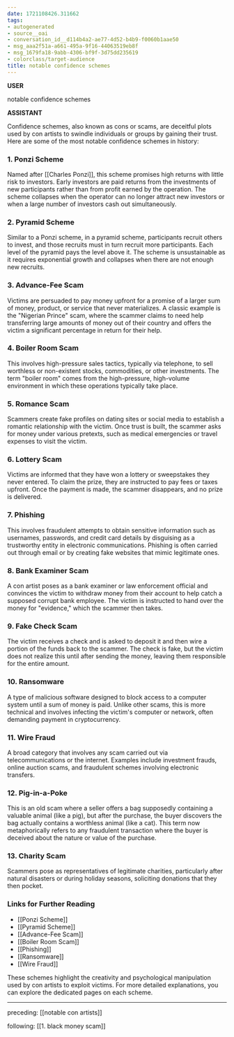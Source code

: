 ```yaml
---
date: 1721108426.311662
tags:
- autogenerated
- source__oai
- conversation_id__d114b4a2-ae77-4d52-b4b9-f0060b1aae50
- msg_aaa2f51a-a661-495a-9f16-44063519eb8f
- msg_1679fa18-9abb-4306-bf9f-3d75dd235619
- colorclass/target-audience
title: notable confidence schemes
---
```


**USER**

notable confidence schemes


**ASSISTANT**

Confidence schemes, also known as cons or scams, are deceitful plots used by con artists to swindle individuals or groups by gaining their trust. Here are some of the most notable confidence schemes in history:

### 1. **Ponzi Scheme**
Named after [[Charles Ponzi]], this scheme promises high returns with little risk to investors. Early investors are paid returns from the investments of new participants rather than from profit earned by the operation. The scheme collapses when the operator can no longer attract new investors or when a large number of investors cash out simultaneously.

### 2. **Pyramid Scheme**
Similar to a Ponzi scheme, in a pyramid scheme, participants recruit others to invest, and those recruits must in turn recruit more participants. Each level of the pyramid pays the level above it. The scheme is unsustainable as it requires exponential growth and collapses when there are not enough new recruits.

### 3. **Advance-Fee Scam**
Victims are persuaded to pay money upfront for a promise of a larger sum of money, product, or service that never materializes. A classic example is the "Nigerian Prince" scam, where the scammer claims to need help transferring large amounts of money out of their country and offers the victim a significant percentage in return for their help.

### 4. **Boiler Room Scam**
This involves high-pressure sales tactics, typically via telephone, to sell worthless or non-existent stocks, commodities, or other investments. The term "boiler room" comes from the high-pressure, high-volume environment in which these operations typically take place.

### 5. **Romance Scam**
Scammers create fake profiles on dating sites or social media to establish a romantic relationship with the victim. Once trust is built, the scammer asks for money under various pretexts, such as medical emergencies or travel expenses to visit the victim.

### 6. **Lottery Scam**
Victims are informed that they have won a lottery or sweepstakes they never entered. To claim the prize, they are instructed to pay fees or taxes upfront. Once the payment is made, the scammer disappears, and no prize is delivered.

### 7. **Phishing**
This involves fraudulent attempts to obtain sensitive information such as usernames, passwords, and credit card details by disguising as a trustworthy entity in electronic communications. Phishing is often carried out through email or by creating fake websites that mimic legitimate ones.

### 8. **Bank Examiner Scam**
A con artist poses as a bank examiner or law enforcement official and convinces the victim to withdraw money from their account to help catch a supposed corrupt bank employee. The victim is instructed to hand over the money for "evidence," which the scammer then takes.

### 9. **Fake Check Scam**
The victim receives a check and is asked to deposit it and then wire a portion of the funds back to the scammer. The check is fake, but the victim does not realize this until after sending the money, leaving them responsible for the entire amount.

### 10. **Ransomware**
A type of malicious software designed to block access to a computer system until a sum of money is paid. Unlike other scams, this is more technical and involves infecting the victim's computer or network, often demanding payment in cryptocurrency.

### 11. **Wire Fraud**
A broad category that involves any scam carried out via telecommunications or the internet. Examples include investment frauds, online auction scams, and fraudulent schemes involving electronic transfers.

### 12. **Pig-in-a-Poke**
This is an old scam where a seller offers a bag supposedly containing a valuable animal (like a pig), but after the purchase, the buyer discovers the bag actually contains a worthless animal (like a cat). This term now metaphorically refers to any fraudulent transaction where the buyer is deceived about the nature or value of the purchase.

### 13. **Charity Scam**
Scammers pose as representatives of legitimate charities, particularly after natural disasters or during holiday seasons, soliciting donations that they then pocket.

### Links for Further Reading
- [[Ponzi Scheme]]
- [[Pyramid Scheme]]
- [[Advance-Fee Scam]]
- [[Boiler Room Scam]]
- [[Phishing]]
- [[Ransomware]]
- [[Wire Fraud]]

These schemes highlight the creativity and psychological manipulation used by con artists to exploit victims. For more detailed explanations, you can explore the dedicated pages on each scheme.


---

preceding: [[notable con artists]]  


following: [[1. black money scam]]